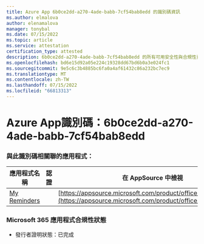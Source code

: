 ```yaml
---
title: Azure App 6b0ce2dd-a270-4ade-babb-7cf54bab8edd 的識別碼資訊
ms.author: elmalova
author: elenamalova
manager: tonybal
ms.date: 07/15/2022
ms.topic: article
ms.service: attestation
certification_type: attested
description: 6b0ce2dd-a270-4ade-babb-7cf54bab8edd 的所有可用安全性與合規性資訊。
ms.openlocfilehash: bd6e15d92a05e224c19328dd67bd6b0a3e024fc1
ms.sourcegitcommit: 9e5c6c3b4885bc6fa0a4af61432c86a232bc7ec9
ms.translationtype: MT
ms.contentlocale: zh-TW
ms.lasthandoff: 07/15/2022
ms.locfileid: "66813313"
---
```

# <a name="azure-app-id-6b0ce2dd-a270-4ade-babb-7cf54bab8edd"></a>Azure App識別碼：6b0ce2dd-a270-4ade-babb-7cf54bab8edd


### <a name="apps-associated-with-this-id"></a>與此識別碼相關聯的應用程式：
| **應用程式名稱** | **認證** | **在 AppSource 中檢視** |
|--------------|---------------|-----------------------|
| [My Reminders](../forward/WA200004342.md) |  | [https://appsource.microsoft.com/product/office/WA200004342](https://appsource.microsoft.com/product/office/WA200004342) |

### <a name="microsoft-365-app-compliance-status"></a>Microsoft 365 應用程式合規性狀態
- 發行者證明狀態：已完成
